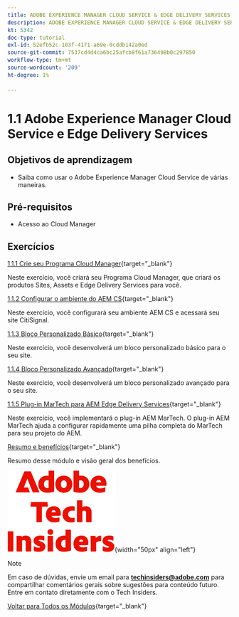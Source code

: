 ```yaml
---
title: ADOBE EXPERIENCE MANAGER CLOUD SERVICE & EDGE DELIVERY SERVICES
description: ADOBE EXPERIENCE MANAGER CLOUD SERVICE & EDGE DELIVERY SERVICES
kt: 5342
doc-type: tutorial
exl-id: 52efb52c-103f-4171-a69e-0cddb142a0ed
source-git-commit: 7537cd4d4ca6bc25afcb8f61a736498b0c297850
workflow-type: tm+mt
source-wordcount: '209'
ht-degree: 1%

---
```


# 1.1 Adobe Experience Manager Cloud Service e Edge Delivery Services

## Objetivos de aprendizagem

- Saiba como usar o Adobe Experience Manager Cloud Service de várias maneiras.

## Pré-requisitos

- Acesso ao Cloud Manager

## Exercícios

[1.1.1 Crie seu Programa Cloud Manager](./ex1.md){target="_blank"}

Neste exercício, você criará seu Programa Cloud Manager, que criará os produtos Sites, Assets e Edge Delivery Services para você.

[1.1.2 Configurar o ambiente do AEM CS](./ex2.md){target="_blank"}

Neste exercício, você configurará seu ambiente AEM CS e acessará seu site CitiSignal.

[1.1.3 Bloco Personalizado Básico](./ex3.md){target="_blank"}

Neste exercício, você desenvolverá um bloco personalizado básico para o seu site.

[1.1.4 Bloco Personalizado Avançado](./ex4.md){target="_blank"}

Neste exercício, você desenvolverá um bloco personalizado avançado para o seu site.

[1.1.5 Plug-in MarTech para AEM Edge Delivery Services](./ex5.md){target="_blank"}

Neste exercício, você implementará o plug-in AEM MarTech. O plug-in AEM MarTech ajuda a configurar rapidamente uma pilha completa do MarTech para seu projeto do AEM.

[Resumo e benefícios](./summary.md){target="_blank"}

Resumo desse módulo e visão geral dos benefícios.

![Informantes técnicos](./../../../assets/images/techinsiders.png){width="50px" align="left"}

>[!NOTE]
>
>Em caso de dúvidas, envie um email para **techinsiders@adobe.com** para compartilhar comentários gerais sobre sugestões para conteúdo futuro. Entre em contato diretamente com o Tech Insiders.

[Voltar para Todos os Módulos](../../../overview.md){target="_blank"}
